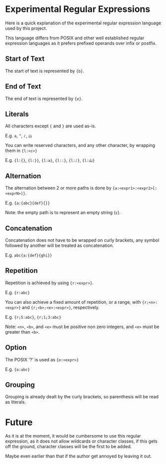 ﻿# Experimental Regular Expressions

Here is a quick explanation of the experimental regular expression language used by this project.

This language differs from POSIX and other well established regular expression languages as it prefers prefixed operands over infix or postfix.

## Start of Text

The start of text is represented by `{b}`.  

## End of Text

The end of text is represented by `{e}`.  

## Literals

All characters except `{` and `}` are used as-is.  

E.g. `a`, `^`, `♪`, `山`  

You can write reserved characters, and any other character, by wrapping them in `{l:<c>}`

E.g. `{l:{}`, `{l:}}`, `{l:a}`, `{l::}`, `{l:♪}`, `{l:山}`

## Alternation

The alternation between 2 or more paths is done by `{a:<expr1>:<expr2>[:<exprN>]}`.

E.g. `{a:{abc}{def}{}}`

Note: the empty path is to represent an empty string (`ε`).

## Concatenation

Concatenation does not have to be wrapped on curly brackets, any symbol followed by another will be treated as concatenation.

E.g. `abc{a:{def}{ghi}}`

## Repetition

Repetition is achieved by using `{r:<expr>}`.

E.g. `{r:abc}`

You can also achieve a fixed amount of repetition, or a range, with `{r;<n>:<expr>}` and `{r;<b>;<e>:<expr>}`, respectively.

E.g. `{r;5:abc}`, `{r;1;3:abc}`

Note: `<n>`, `<b>`, and `<e>` must be positive non zero integers, and `<e>` must be greater than `<b>`.

## Option

The POSIX '?' is used as `{o:<expr>}`

E.g. `{o:abc}`

## Grouping

Grouping is already dealt by the curly brackets, so parenthesis will be read as literals.

# Future

As it is at the moment, it would be cumbersome to use this regular expression, as it does not allow wildcards or character classes,
if this gets off the ground, character classes will be the first to be added.

Maybe even earlier than that if the author get annoyed by leaving it out.
